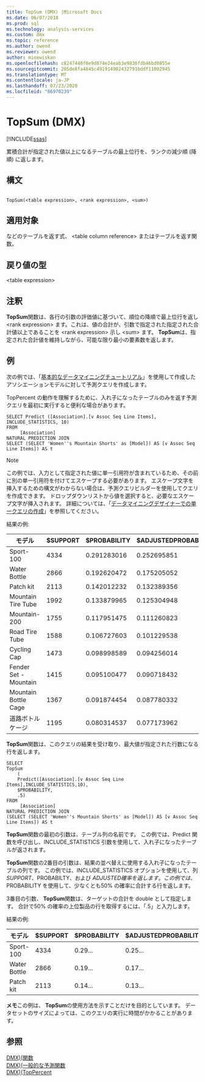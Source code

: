 ```yaml
---
title: TopSum (DMX) |Microsoft Docs
ms.date: 06/07/2018
ms.prod: sql
ms.technology: analysis-services
ms.custom: dmx
ms.topic: reference
ms.author: owend
ms.reviewer: owend
author: minewiskan
ms.openlocfilehash: c8247440f0e9d074e24eab3e9836fdb46bd0855e
ms.sourcegitcommit: 205de8fa4845c491914902432791bddf11002945
ms.translationtype: MT
ms.contentlocale: ja-JP
ms.lasthandoff: 07/23/2020
ms.locfileid: "86970239"
---
```

# <a name="topsum-dmx"></a>TopSum (DMX)
[!INCLUDE[ssas](../includes/applies-to-version/ssas.md)]

  累積合計が指定された値以上になるテーブルの最上位行を、ランクの減少順 (降順) に返します。  
  
## <a name="syntax"></a>構文  
  
```  
  
TopSum(<table expression>, <rank expression>, <sum>)  
```  
  
## <a name="applies-to"></a>適用対象  
 などのテーブルを返す式、 \<table column reference> またはテーブルを返す関数。  
  
## <a name="return-type"></a>戻り値の型  
 \<table expression>  
  
## <a name="remarks"></a>注釈  
 **TopSum**関数は、各行の引数の評価値に基づいて、順位の降順で最上位行を返し \<rank expression> ます。これは、値の合計が、引数で指定された指定された合計値以上であることを \<rank expression> 示し \<sum> ます。 **TopSum**は、指定された合計値を維持しながら、可能な限り最小の要素数を返します。  
  
## <a name="examples"></a>例  
 次の例では、「[基本的なデータマイニングチュートリアル](https://msdn.microsoft.com/library/6602edb6-d160-43fb-83c8-9df5dddfeb9c)」を使用して作成したアソシエーションモデルに対して予測クエリを作成します。  
  
 TopPercent の動作を理解するために、入れ子になったテーブルのみを返す予測クエリを最初に実行すると便利な場合があります。  
  
```  
SELECT Predict ([Association].[v Assoc Seq Line Items], INCLUDE_STATISTICS, 10)  
FROM   
     [Association]  
NATURAL PREDICTION JOIN  
SELECT (SELECT 'Women''s Mountain Shorts' as [Model]) AS [v Assoc Seq Line Items]) AS t  
```  
  
> [!NOTE]  
>  この例では、入力として指定された値に単一引用符が含まれているため、その前に別の単一引用符を付けてエスケープする必要があります。 エスケープ文字を挿入するための構文がわからない場合は、予測クエリビルダーを使用してクエリを作成できます。 ドロップダウンリストから値を選択すると、必要なエスケープ文字が挿入されます。 詳細については、「[データマイニングデザイナーでの単一クエリの作成](https://docs.microsoft.com/analysis-services/data-mining/create-a-singleton-query-in-the-data-mining-designer)」を参照してください。  
  
 結果の例:  
  
|モデル|$SUPPORT|$PROBABILITY|$ADJUSTEDPROBABILITY|  
|-----------|--------------|------------------|--------------------------|  
|Sport-100|4334|0.291283016|0.252695851|  
|Water Bottle|2866|0.192620472|0.175205052|  
|Patch kit|2113|0.142012232|0.132389356|  
|Mountain Tire Tube|1992|0.133879965|0.125304948|  
|Mountain-200|1755|0.117951475|0.111260823|  
|Road Tire Tube|1588|0.106727603|0.101229538|  
|Cycling Cap|1473|0.098998589|0.094256014|  
|Fender Set - Mountain|1415|0.095100477|0.090718432|  
|Mountain Bottle Cage|1367|0.091874454|0.087780332|  
|道路ボトルケージ|1195|0.080314537|0.077173962|  
  
 **TopSum**関数は、このクエリの結果を受け取り、最大値が指定された行数になる行を返します。  
  
```  
SELECT   
TopSum  
    (  
    Predict([Association].[v Assoc Seq Line Items],INCLUDE_STATISTICS,10),  
    $PROBABILITY,  
    .5)  
FROM   
     [Association]  
NATURAL PREDICTION JOIN  
(SELECT (SELECT 'Women''s Mountain Shorts' as [Model]) AS [v Assoc Seq Line Items]) AS t  
```  
  
 **TopSum**関数の最初の引数は、テーブル列の名前です。 この例では、Predict 関数を呼び出し、INCLUDE_STATISTICS 引数を使用して、入れ子になったテーブルが返されます。  
  
 **TopSum**関数の2番目の引数は、結果の並べ替えに使用する入れ子になったテーブルの列です。 この例では、INCLUDE_STATISTICS オプションを使用して、列 $SUPPORT、$PROBABILTY、および $ADJUSTED 確率を返します。 この例では、$PROBABILITY を使用して、少なくとも50% の確率に合計する行を返します。  
  
 3番目の引数、 **TopSum**関数は、ターゲットの合計を double として指定します。 合計で50% の確率の上位製品の行を取得するには、「.5」と入力します。  
  
 結果の例:  
  
|モデル|$SUPPORT|$PROBABILITY|$ADJUSTEDPROBABILITY|  
|-----------|--------------|------------------|--------------------------|  
|Sport-100|4334|0.29...|0.25...|  
|Water Bottle|2866|0.19...|0.17...|  
|Patch kit|2113|0.14...|0.13...|  
  
 **メモ**この例は、 **TopSum**の使用方法を示すことだけを目的としています。 データセットのサイズによっては、このクエリの実行に時間がかかることがあります。  
  
## <a name="see-also"></a>参照  
 [DMX&#41;&#40;関数](../dmx/functions-dmx.md)   
 [DMX&#41;&#40;一般的な予測関数](../dmx/general-prediction-functions-dmx.md)   
 [DMX&#41;&#40;TopPercent](../dmx/toppercent-dmx.md)  
  
  
